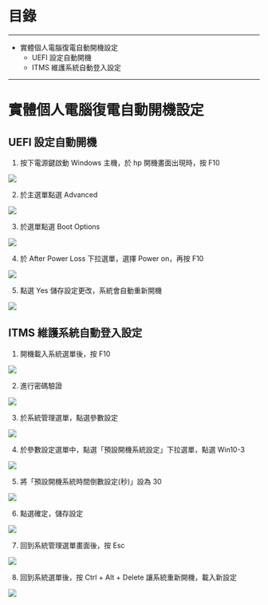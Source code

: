 # 目錄
---
* 實體個人電腦復電自動開機設定
  * UEFI 設定自動開機
  * ITMS 維護系統自動登入設定
---
# 實體個人電腦復電自動開機設定
## UEFI 設定自動開機
1. 按下電源鍵啟動 Windows 主機，於 hp 開機畫面出現時，按 F10

![](https://i.imgur.com/u48fTJ7.png)

2. 於主選單點選 Advanced

![](https://i.imgur.com/lLJrCQ1.jpg)

3. 於選單點選 Boot Options

![](https://i.imgur.com/uifsmUH.jpg)

4. 於 After Power Loss 下拉選單，選擇 Power on，再按 F10

![](https://i.imgur.com/9CPm4eR.jpg)

5. 點選 Yes 儲存設定更改，系統會自動重新開機

![](https://i.imgur.com/LnKeLFu.jpg)

## ITMS 維護系統自動登入設定

1. 開機載入系統選單後，按 F10

![](https://i.imgur.com/MwmMfP4.png)

2. 進行密碼驗證

![](https://i.imgur.com/LC5uruc.png)

3. 於系統管理選單，點選參數設定

![](https://i.imgur.com/ZLUcFKs.jpg)

4. 於參數設定選單中，點選「預設開機系統設定」下拉選單，點選 Win10-3

![](https://i.imgur.com/dGZR6my.jpg)

5. 將「預設開機系統時間倒數設定(秒)」設為 30

![](https://i.imgur.com/rhvzCbq.jpg)

6. 點選確定，儲存設定

![](https://i.imgur.com/ikGOfUu.jpg)

7. 回到系統管理選單畫面後，按 Esc

![](https://i.imgur.com/gBojvxL.png)

8. 回到系統選單後，按 Ctrl + Alt + Delete 讓系統重新開機，載入新設定

![](https://i.imgur.com/MwmMfP4.png)
